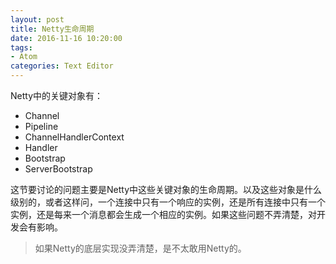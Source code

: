 ```yaml
---
layout: post
title: Netty生命周期
date: 2016-11-16 10:20:00
tags:
- Atom
categories: Text Editor
---
```


Netty中的关键对象有：
* Channel
* Pipeline
* ChannelHandlerContext
* Handler
* Bootstrap
* ServerBootstrap

这节要讨论的问题主要是Netty中这些关键对象的生命周期。以及这些对象是什么级别的，或者这样问，一个连接中只有一个响应的实例，还是所有连接中只有一个实例，还是每来一个消息都会生成一个相应的实例。如果这些问题不弄清楚，对开发会有影响。

> 如果Netty的底层实现没弄清楚，是不太敢用Netty的。













